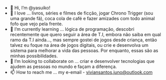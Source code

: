 - 👋 Hi, I’m @yasuiko!
- 👀 I love ... livros, séries e filmes de ficção, jogar Chrono Trigger (sou uma grande fã), coca cola de café e fazer amizades com todo animal fofo que vejo pela frente.
- 🌱 I’m currently learning ... lógica de programação, descobri recentemente que quero seguir a área de T.I, embora não saiba em qual ramo da T.I ainda..., mas sempre gostei de jogos desde criança, então talvez eu foque na área de jogos digitais, ou crie e desenvolva um sistema para melhorar a vida das pessoas. Por enquanto, essas são as minhas possibilidades.
- 💞️ I’m looking to collaborate on ... criar e desenvolver tecnologias que ajudem as pessoas no mundo e façam a diferença.
- 📫 How to reach me ... my e-email - viviansantos.juno@outlook.com

<!---
yasuiko/yasuiko is a ✨ special ✨ repository because its `README.md` (this file) appears on your GitHub profile.
You can click the Preview link to take a look at your changes.
--->
